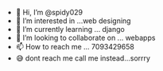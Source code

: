 - 👋 Hi, I’m @spidy029
- 👀 I’m interested in ...web designing
- 🌱 I’m currently learning ... django 
- 💞️ I’m looking to collaborate on ... webapps
- 📫 How to reach me ... 7093429658
- 😅 dont reach me call me instead...sorrry
<!---
spidy029/spidy029 is a ✨ special ✨ repository because its `README.md` (this file) appears on your GitHub profile.
You can click the Preview link to take a look at your changes.
--->



